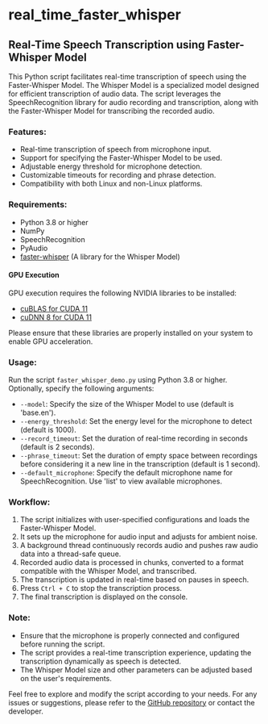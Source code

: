 # real_time_faster_whisper

## Real-Time Speech Transcription using Faster-Whisper Model

This Python script facilitates real-time transcription of speech using the Faster-Whisper Model. The Whisper Model is a specialized model designed for efficient transcription of audio data. The script leverages the SpeechRecognition library for audio recording and transcription, along with the Faster-Whisper Model for transcribing the recorded audio.

### Features:
- Real-time transcription of speech from microphone input.
- Support for specifying the Faster-Whisper Model to be used.
- Adjustable energy threshold for microphone detection.
- Customizable timeouts for recording and phrase detection.
- Compatibility with both Linux and non-Linux platforms.

### Requirements:
- Python 3.8 or higher
- NumPy
- SpeechRecognition
- PyAudio
- [faster-whisper](https://github.com/SYSTRAN/faster-whisper) (A library for the Whisper Model)

#### GPU Execution

GPU execution requires the following NVIDIA libraries to be installed:

- [cuBLAS for CUDA 11](https://developer.nvidia.com/cublas)
- [cuDNN 8 for CUDA 11](https://developer.nvidia.com/cudnn)

Please ensure that these libraries are properly installed on your system to enable GPU acceleration.

### Usage:
Run the script `faster_whisper_demo.py` using Python 3.8 or higher. Optionally, specify the following arguments:
 - `--model`: Specify the size of the Whisper Model to use (default is 'base.en').
 - `--energy_threshold`: Set the energy level for the microphone to detect (default is 1000).
 - `--record_timeout`: Set the duration of real-time recording in seconds (default is 2 seconds).
 - `--phrase_timeout`: Set the duration of empty space between recordings before considering it a new line in the transcription (default is 1 second).
 - `--default_microphone`: Specify the default microphone name for SpeechRecognition. Use 'list' to view available microphones.

### Workflow:
1. The script initializes with user-specified configurations and loads the Faster-Whisper Model.
2. It sets up the microphone for audio input and adjusts for ambient noise.
3. A background thread continuously records audio and pushes raw audio data into a thread-safe queue.
4. Recorded audio data is processed in chunks, converted to a format compatible with the Whisper Model, and transcribed.
5. The transcription is updated in real-time based on pauses in speech.
6. Press `Ctrl + C` to stop the transcription process.
7. The final transcription is displayed on the console.

### Note:
- Ensure that the microphone is properly connected and configured before running the script.
- The script provides a real-time transcription experience, updating the transcription dynamically as speech is detected.
- The Whisper Model size and other parameters can be adjusted based on the user's requirements.

Feel free to explore and modify the script according to your needs. For any issues or suggestions, please refer to the [GitHub repository](https://github.com/SYSTRAN/faster-whisper) or contact the developer.
